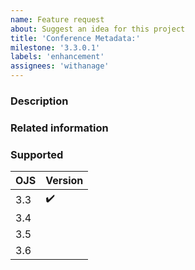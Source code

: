 ```yaml
---
name: Feature request
about: Suggest an idea for this project
title: 'Conference Metadata:'
milestone: '3.3.0.1'
labels: 'enhancement'
assignees: 'withanage'
---
```


### Description

### Related information

### Supported

| OJS | Version |
|-----|------|
| 3.3 |  :heavy_check_mark:     |
| 3.4 |      |
| 3.5 |      |
| 3.6 |      |



